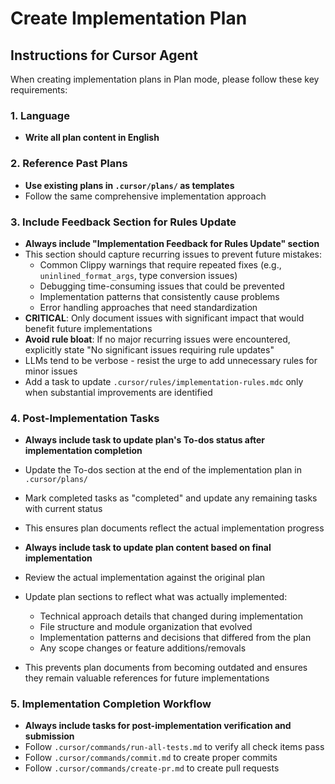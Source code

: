 # Create Implementation Plan

## Instructions for Cursor Agent

When creating implementation plans in Plan mode, please follow these key requirements:

### 1. Language
- **Write all plan content in English**

### 2. Reference Past Plans
- **Use existing plans in `.cursor/plans/` as templates**
- Follow the same comprehensive implementation approach

### 3. Include Feedback Section for Rules Update
- **Always include "Implementation Feedback for Rules Update" section**
- This section should capture recurring issues to prevent future mistakes:
  - Common Clippy warnings that require repeated fixes (e.g., `uninlined_format_args`, type conversion issues)
  - Debugging time-consuming issues that could be prevented
  - Implementation patterns that consistently cause problems
  - Error handling approaches that need standardization
- **CRITICAL**: Only document issues with significant impact that would benefit future implementations
- **Avoid rule bloat**: If no major recurring issues were encountered, explicitly state "No significant issues requiring rule updates"
- LLMs tend to be verbose - resist the urge to add unnecessary rules for minor issues
- Add a task to update `.cursor/rules/implementation-rules.mdc` only when substantial improvements are identified

### 4. Post-Implementation Tasks
- **Always include task to update plan's To-dos status after implementation completion**
- Update the To-dos section at the end of the implementation plan in `.cursor/plans/`
- Mark completed tasks as "completed" and update any remaining tasks with current status
- This ensures plan documents reflect the actual implementation progress

- **Always include task to update plan content based on final implementation**
- Review the actual implementation against the original plan
- Update plan sections to reflect what was actually implemented:
  - Technical approach details that changed during implementation
  - File structure and module organization that evolved
  - Implementation patterns and decisions that differed from the plan
  - Any scope changes or feature additions/removals
- This prevents plan documents from becoming outdated and ensures they remain valuable references for future implementations

### 5. Implementation Completion Workflow
- **Always include tasks for post-implementation verification and submission**
- Follow `.cursor/commands/run-all-tests.md` to verify all check items pass
- Follow `.cursor/commands/commit.md` to create proper commits
- Follow `.cursor/commands/create-pr.md` to create pull requests
